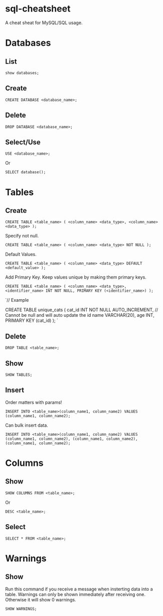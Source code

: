# sql-cheatsheet
A cheat sheat for MySQL/SQL usage.

# Databases

## List

`show databases;`

## Create

`CREATE DATABASE <database_name>;`

## Delete

`DROP DATABASE <database_name>;`

## Select/Use

`USE <database_name>;`

Or

`SELECT database();`

# Tables

## Create

`CREATE TABLE <table_name> (
  <column_name> <data_type>,
  <column_name> <data_type>
);`

Specify not null.

`CREATE TABLE <table_name> (
  <column_name> <data_type> NOT NULL
);`

Default Values.

`CREATE TABLE <table_name> (
  <column_name> <data_type> DEFAULT <default_value>
);`

Add Primary Key.
Keep values unique by making them primary keys.

`CREATE TABLE <table_name> (
  <column_name> <data_type>,
  <identifier_name> INT NOT NULL,
  PRIMARY KEY (<identifier_name>)
);`

`// Example

CREATE TABLE unique_cats (
  cat_id INT NOT NULL AUTO_INCREMENT, // Cannot be null and will auto update the id
  name VARCHAR(20),
  age INT,
  PRIMARY KEY (cat_id)
);
`

## Delete

`DROP TABLE <table_name>;`

## Show

`SHOW TABLES;`

## Insert

Order matters with params!

`INSERT INTO <table_name>(column_name1, column_name2)
VALUES (column_name1, column_name2);`

Can bulk insert data.

`INSERT INTO <table_name>(column_name1, column_name2)
 VALUES (column_name1, column_name2),
        (column_name1, column_name2),
        (column_name1, column_name2);`


# Columns

## Show

`SHOW COLUMNS FROM <table_name>;`

Or

`DESC <table_name>;`

## Select

`SELECT * FROM <table_name>;`

# Warnings

## Show

Run this command if you receive a message when insterting data into a table.
Warnings can only be shown immediately after receiving one. Otherwise it will show 0 warnings.

`SHOW WARNINGS;`
